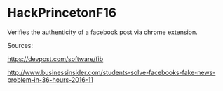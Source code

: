 # HackPrincetonF16

Verifies the authenticity of a facebook post via chrome extension. 

Sources:

https://devpost.com/software/fib

http://www.businessinsider.com/students-solve-facebooks-fake-news-problem-in-36-hours-2016-11
